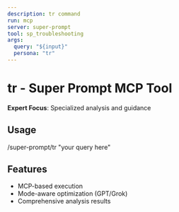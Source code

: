 ```yaml
---
description: tr command
run: mcp
server: super-prompt
tool: sp_troubleshooting
args:
  query: "${input}"
  persona: "tr"
---
```


# **tr - Super Prompt MCP Tool**

**Expert Focus**: Specialized analysis and guidance

## Usage
/super-prompt/tr "your query here"

## Features
- MCP-based execution
- Mode-aware optimization (GPT/Grok)
- Comprehensive analysis results
